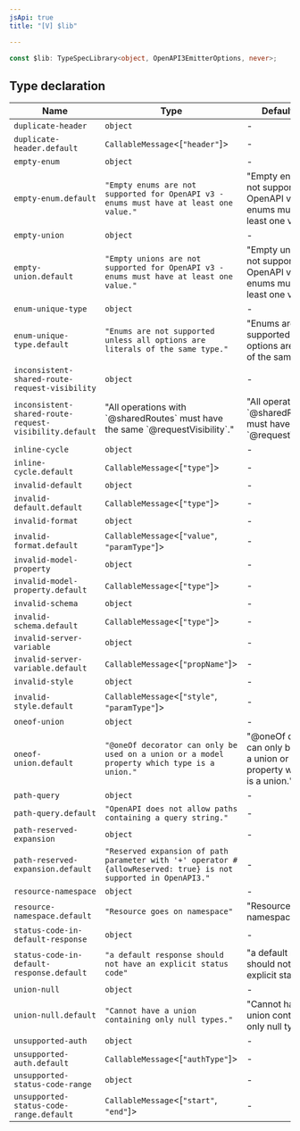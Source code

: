 ```yaml
---
jsApi: true
title: "[V] $lib"

---
```

```ts
const $lib: TypeSpecLibrary<object, OpenAPI3EmitterOptions, never>;
```

## Type declaration

| Name | Type | Default value |
| ------ | ------ | ------ |
| `duplicate-header` | `object` | - |
| `duplicate-header.default` | `CallableMessage`<[`"header"`]\> | - |
| `empty-enum` | `object` | - |
| `empty-enum.default` | `"Empty enums are not supported for OpenAPI v3 - enums must have at least one value."` | "Empty enums are not supported for OpenAPI v3 - enums must have at least one value." |
| `empty-union` | `object` | - |
| `empty-union.default` | `"Empty unions are not supported for OpenAPI v3 - enums must have at least one value."` | "Empty unions are not supported for OpenAPI v3 - enums must have at least one value." |
| `enum-unique-type` | `object` | - |
| `enum-unique-type.default` | `"Enums are not supported unless all options are literals of the same type."` | "Enums are not supported unless all options are literals of the same type." |
| `inconsistent-shared-route-request-visibility` | `object` | - |
| `inconsistent-shared-route-request-visibility.default` | "All operations with \`@sharedRoutes\` must have the same \`@requestVisibility\`." | "All operations with \`@sharedRoutes\` must have the same \`@requestVisibility\`." |
| `inline-cycle` | `object` | - |
| `inline-cycle.default` | `CallableMessage`<[`"type"`]\> | - |
| `invalid-default` | `object` | - |
| `invalid-default.default` | `CallableMessage`<[`"type"`]\> | - |
| `invalid-format` | `object` | - |
| `invalid-format.default` | `CallableMessage`<[`"value"`, `"paramType"`]\> | - |
| `invalid-model-property` | `object` | - |
| `invalid-model-property.default` | `CallableMessage`<[`"type"`]\> | - |
| `invalid-schema` | `object` | - |
| `invalid-schema.default` | `CallableMessage`<[`"type"`]\> | - |
| `invalid-server-variable` | `object` | - |
| `invalid-server-variable.default` | `CallableMessage`<[`"propName"`]\> | - |
| `invalid-style` | `object` | - |
| `invalid-style.default` | `CallableMessage`<[`"style"`, `"paramType"`]\> | - |
| `oneof-union` | `object` | - |
| `oneof-union.default` | `"@oneOf decorator can only be used on a union or a model property which type is a union."` | "@oneOf decorator can only be used on a union or a model property which type is a union." |
| `path-query` | `object` | - |
| `path-query.default` | `"OpenAPI does not allow paths containing a query string."` | - |
| `path-reserved-expansion` | `object` | - |
| `path-reserved-expansion.default` | `"Reserved expansion of path parameter with '+' operator #{allowReserved: true} is not supported in OpenAPI3."` | - |
| `resource-namespace` | `object` | - |
| `resource-namespace.default` | `"Resource goes on namespace"` | "Resource goes on namespace" |
| `status-code-in-default-response` | `object` | - |
| `status-code-in-default-response.default` | `"a default response should not have an explicit status code"` | "a default response should not have an explicit status code" |
| `union-null` | `object` | - |
| `union-null.default` | `"Cannot have a union containing only null types."` | "Cannot have a union containing only null types." |
| `unsupported-auth` | `object` | - |
| `unsupported-auth.default` | `CallableMessage`<[`"authType"`]\> | - |
| `unsupported-status-code-range` | `object` | - |
| `unsupported-status-code-range.default` | `CallableMessage`<[`"start"`, `"end"`]\> | - |
